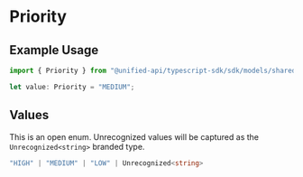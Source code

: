 # Priority

## Example Usage

```typescript
import { Priority } from "@unified-api/typescript-sdk/sdk/models/shared";

let value: Priority = "MEDIUM";
```

## Values

This is an open enum. Unrecognized values will be captured as the `Unrecognized<string>` branded type.

```typescript
"HIGH" | "MEDIUM" | "LOW" | Unrecognized<string>
```